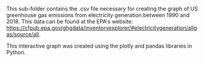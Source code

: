 This sub-folder contains the .csv file necessary for creating the graph of US greenhouse gas emissions from electricity generation between 1990 and 2018. This data can be found at the EPA's website: https://cfpub.epa.gov/ghgdata/inventoryexplorer/#electricitygeneration/allgas/source/all.

This interactive graph was created using the plotly and pandas libraries in Python. 
